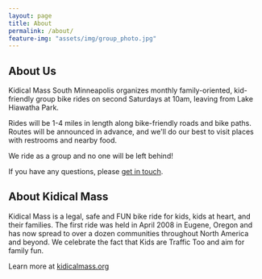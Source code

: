 ```yaml
---
layout: page
title: About
permalink: /about/
feature-img: "assets/img/group_photo.jpg"
---
```

## About Us
Kidical Mass South Minneapolis organizes monthly family-oriented, kid-friendly group bike rides on second Saturdays at 10am, leaving from Lake Hiawatha Park.

Rides will be 1-4 miles in length along bike-friendly roads and bike paths. Routes will be announced in advance, and we'll do our best to visit places with restrooms and nearby food.

We ride as a group and no one will be left behind!

If you have any questions, please [get in touch](mailto:hooker001@gmail.com).

## About Kidical Mass
Kidical Mass is a legal, safe and FUN bike ride for kids, kids at heart, and their families. The first ride was held in April 2008 in Eugene, Oregon and has now spread to over a dozen communities throughout North America and beyond. We celebrate the fact that Kids are Traffic Too and aim for family fun.

Learn more at [kidicalmass.org](http://www.kidicalmass.org/)
